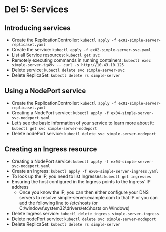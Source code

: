 # Del 5: Services

## Introducing services
- Create the ReplicationController: `kubectl apply -f ex01-simple-server-replicaset.yaml`
- Create the service: `kubectl apply -f ex02-simple-server-svc.yaml`
- List all Service resources: `kubectl get svc`
- Remotely executing commands in running containers: `kubectl exec simple-server-tq49v -- curl -s http://10.43.10.125`
- Delete service: `kubectl delete svc simple-server-svc`
- Delete ReplicaSet: `kubectl delete rs simple-server`

## Using a NodePort service
- Create the ReplicationController: `kubectl apply -f ex01-simple-server-replicaset.yaml`
- Creating a NodePort service: `kubectl apply -f ex04-simple-server-svc-nodeport.yaml`
- Let’s see the basic information of your service to learn more about it: `kubectl get svc simple-server-nodeport`
- Delete nodePort service: `kubectl delete svc simple-server-nodeport`

## Creating an Ingress resource
- Creating a NodePort service: `kubectl apply -f ex04-simple-server-svc-nodeport.yaml`
- Create an Ingress: `kubectl apply -f ex06-simple-server-ingress.yaml`
- To look up the IP, you need to list Ingresses: `kubectl get ingresses`
- Ensuring the host configured in the Ingress points to the Ingress’ IP address
    - Once you know the IP, you can then either configure your DNS servers to resolve simple-server.example.com to that IP or you can add the following line to /etc/hosts (or C:\windows\system32\drivers\etc\hosts on Windows)
- Delete Ingress service: `kubectl delete ingress simple-server-ingress`
- Delete nodePort service: `kubectl delete svc simple-server-nodeport`
- Delete ReplicaSet: `kubectl delete rs simple-server`